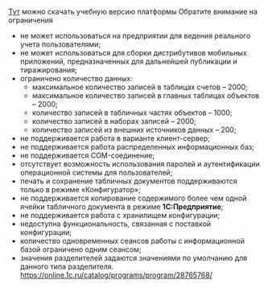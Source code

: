 [Тут](https://online.1c.ru/catalog/programs/program/28765768/) можно скачать учебную версию платформы
Обратите внимание на ограничения
- не может использоваться на предприятии для ведения реального учета пользователями;
- не может использоваться для сборки дистрибутивов мобильных приложений, предназначенных для дальнейшей публикации и тиражирования;
- ограничено количество данных:
	- максимальное количество записей в таблицах счетов – 2000;
	- максимальное количество записей в главных таблицах объектов – 2000;
	- количество записей в табличных частях объектов – 1000;
	- количество записей в наборах записей – 2000;
	- количество записей из внешних источников данных – 200;
- не поддерживается работа в варианте клиент-сервер;
- не поддерживается работа распределенных информационных баз;
- не поддерживается COM-соединение;
- отсутствует возможность использования паролей и аутентификации операционной системы для пользователей;
- печать и сохранение табличных документов поддерживаются только в режиме «Конфигуратор»;
- не поддерживается копирование содержимого более чем одной ячейки табличного документа в режиме **1С:Предприятие**;
- не поддерживается работа с хранилищем конфигурации;
- недоступна функциональность, связанная с поставкой конфигурации;
- количество одновременных сеансов работы с информационной базой ограничено одним сеансом;
- значения разделителей задаются значениями по умолчанию для данного типа разделителя.
https://online.1c.ru/catalog/programs/program/28765768/